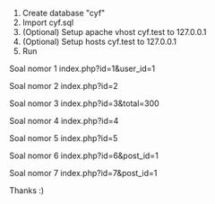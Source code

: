 1. Create database "cyf"
2. Import cyf.sql
3. (Optional) Setup apache vhost cyf.test to 127.0.0.1
4. (Optional) Setup hosts cyf.test to 127.0.0.1
5. Run


Soal nomor 1
index.php?id=1&user_id=1

Soal nomor 2
index.php?id=2

Soal nomor 3
index.php?id=3&total=300

Soal nomor 4
index.php?id=4

Soal nomor 5
index.php?id=5

Soal nomor 6
index.php?id=6&post_id=1

Soal nomor 7
index.php?id=7&post_id=1


Thanks :)
